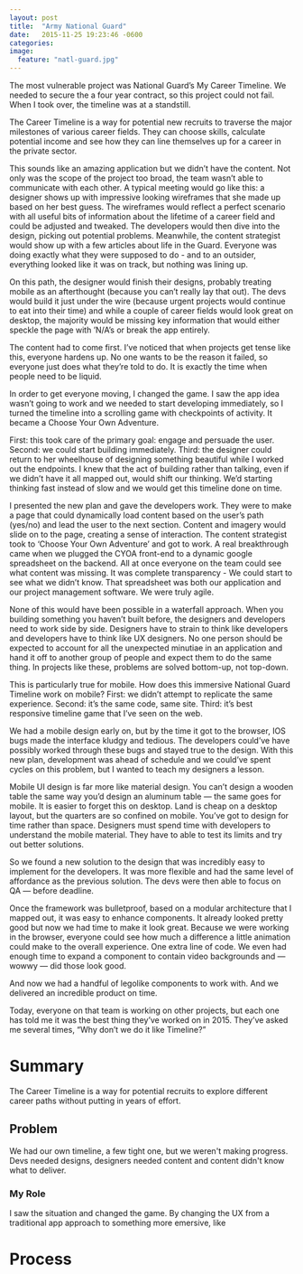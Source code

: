 ```yaml
---
layout: post
title:  "Army National Guard"
date:   2015-11-25 19:23:46 -0600
categories:
image:
  feature: "natl-guard.jpg"
---
```


The most vulnerable project was National Guard’s My Career Timeline. We needed to secure the a four year contract, so this project could not fail. When I took over, the timeline was at a standstill.

The Career Timeline is a way for potential new recruits to traverse the major milestones of various career fields. They can choose skills, calculate potential income and see how they can line themselves up for a career in the private sector.

This sounds like an amazing application but we didn’t have the content. Not only was the scope of the project too broad, the team wasn’t able to communicate with each other. A typical meeting would go like this: a designer shows up with impressive looking wireframes that she made up based on her best guess. The wireframes would reflect a perfect scenario with all useful bits of information about the lifetime of a career field and could be  adjusted and tweaked. The developers would then dive into the design, picking out potential problems. Meanwhile, the content strategist would show up with a few articles about life in the Guard. Everyone was doing exactly what they were supposed to do - and to an outsider, everything looked like it was on track, but nothing was lining up.

On this path, the designer would finish their designs, probably treating mobile as an afterthought (because you can’t really lay that out). The devs would build it just under the wire (because urgent projects would continue to eat into their time) and while a couple of career fields would look great on desktop, the majority would be missing key information that would either speckle the page with ’N/A’s or break the app entirely.

The content had to come first. I’ve noticed that when projects get tense like this, everyone hardens up. No one wants to be the reason it failed, so everyone just does what they’re told to do. It is exactly the time when people need to be liquid.

In order to get everyone moving, I changed the game. I saw the app idea wasn’t going to work and we needed to start developing immediately, so I turned the timeline into a scrolling game with checkpoints of activity. It became a Choose Your Own Adventure.

First: this took care of the primary goal: engage and persuade the user. Second: we could start building immediately. Third: the designer could return to her wheelhouse of designing something beautiful while I worked out the endpoints. I knew that the act of building rather than talking, even if we didn’t have it all mapped out, would shift our thinking. We’d starting thinking fast instead of slow and we would get this timeline done on time.

I presented the new plan and gave the developers work. They were to make a page that could dynamically load content based on the user’s path (yes/no) and lead the user to the next section. Content and imagery would slide on to the page, creating a sense of interaction. The content strategist took to ‘Choose Your Own Adventure’ and got to work. A real breakthrough came when we plugged the CYOA front-end to a dynamic google spreadsheet on the backend. All at once everyone on the team could see what content was missing. It was complete transparency - We could start to see what we didn’t know. That spreadsheet was both our application and our project management software. We were truly agile.

None of this would have been possible in a waterfall approach. When you building something you haven’t built before, the designers and developers need to work side by side. Designers have to strain to think like developers and developers have to think like UX designers. No one person should be expected to account for all the unexpected minutiae in an application and hand it off to another group of people and expect them to do the same thing. In projects like these, problems are solved bottom-up, not top-down.

This is particularly true for mobile. How does this immersive National Guard Timeline work on mobile? First: we didn’t attempt to replicate the same experience. Second: it’s the same code, same site. Third: it’s best responsive timeline game that I’ve seen on the web.

We had a mobile design early on, but by the time it got to the browser, IOS bugs made the interface kludgy and tedious. The developers could’ve have possibly worked through these bugs and stayed true to the design. With this new plan, development was ahead of schedule and we could’ve spent cycles on this problem, but I wanted to teach my designers a lesson.

Mobile UI design is far more like material design. You can’t design a wooden table the same way you’d design an aluminum table — the same goes for mobile. It is easier to forget this on desktop. Land is cheap on a desktop layout, but the quarters are so confined on mobile. You’ve got to design for time rather than space. Designers must spend time with developers to understand the mobile material. They have to able to test its limits and try out better solutions.

So we found a new solution to the design that was incredibly easy to implement for the developers. It was more flexible and had the same level of affordance as the previous solution. The devs were then able to focus on QA — before deadline.

Once the framework was bulletproof, based on a modular architecture that I mapped out, it was easy to enhance components. It already looked pretty good but now we had time to make it look great. Because we were working in the browser, everyone could see how much a difference a little animation could make to the overall experience. One extra line of code. We even had enough time to expand a component to contain video backgrounds and — wowwy — did those look good.

And now we had a handful of legolike components to work with. And we delivered an incredible product on time.

Today, everyone on that team is working on other projects, but each one has told me it was the best thing they’ve worked on in 2015. They’ve asked me several times, “Why don’t we do it like Timeline?”

# Summary
The Career Timeline is a way for potential recruits to explore different career paths without putting in years of effort.

## Problem
We had our own timeline, a few tight one, but we weren't making progress. Devs needed designs, designers needed content and content didn't know what to deliver.

### My Role
I saw the situation and changed the game. By changing the UX from a traditional app approach to something more emersive, like

# Process
